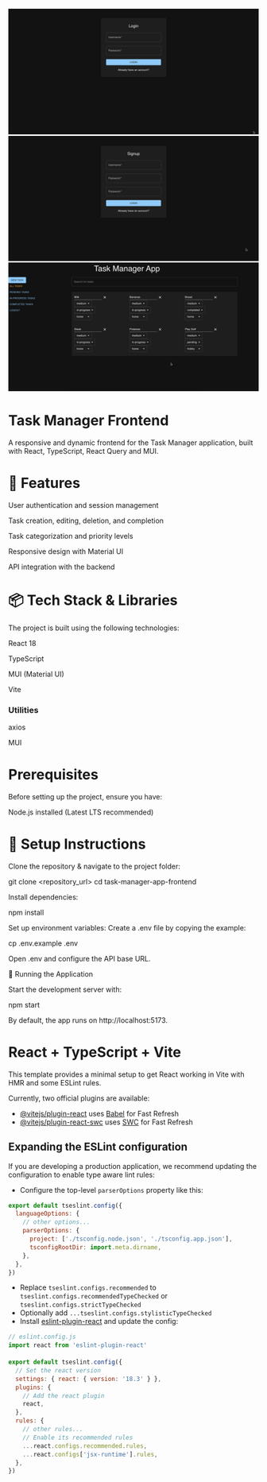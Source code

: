 ![alt text](loginpage.png)
![alt text](signup.png)
![alt text](dashboard.png)

# Task Manager Frontend

A responsive and dynamic frontend for the Task Manager application, built with React, TypeScript, React Query and MUI.

# 📌 Features

User authentication and session management

Task creation, editing, deletion, and completion

Task categorization and priority levels

Responsive design with Material UI

API integration with the backend

# 📦 Tech Stack & Libraries
The project is built using the following technologies:

React 18 

TypeScript 

MUI (Material UI) 

Vite 

### Utilities
axios

MUI


# Prerequisites
Before setting up the project, ensure you have:

Node.js installed (Latest LTS recommended)

# 🚀 Setup Instructions
Clone the repository & navigate to the project folder:

git clone <repository_url>
cd task-manager-app-frontend

Install dependencies:

npm install

Set up environment variables:
Create a .env file by copying the example:

cp .env.example .env

Open .env and configure the API base URL.

🏃 Running the Application

Start the development server with:

npm start

By default, the app runs on http://localhost:5173.







# React + TypeScript + Vite

This template provides a minimal setup to get React working in Vite with HMR and some ESLint rules.

Currently, two official plugins are available:

- [@vitejs/plugin-react](https://github.com/vitejs/vite-plugin-react/blob/main/packages/plugin-react/README.md) uses [Babel](https://babeljs.io/) for Fast Refresh
- [@vitejs/plugin-react-swc](https://github.com/vitejs/vite-plugin-react-swc) uses [SWC](https://swc.rs/) for Fast Refresh

## Expanding the ESLint configuration

If you are developing a production application, we recommend updating the configuration to enable type aware lint rules:

- Configure the top-level `parserOptions` property like this:

```js
export default tseslint.config({
  languageOptions: {
    // other options...
    parserOptions: {
      project: ['./tsconfig.node.json', './tsconfig.app.json'],
      tsconfigRootDir: import.meta.dirname,
    },
  },
})
```

- Replace `tseslint.configs.recommended` to `tseslint.configs.recommendedTypeChecked` or `tseslint.configs.strictTypeChecked`
- Optionally add `...tseslint.configs.stylisticTypeChecked`
- Install [eslint-plugin-react](https://github.com/jsx-eslint/eslint-plugin-react) and update the config:

```js
// eslint.config.js
import react from 'eslint-plugin-react'

export default tseslint.config({
  // Set the react version
  settings: { react: { version: '18.3' } },
  plugins: {
    // Add the react plugin
    react,
  },
  rules: {
    // other rules...
    // Enable its recommended rules
    ...react.configs.recommended.rules,
    ...react.configs['jsx-runtime'].rules,
  },
})
```
